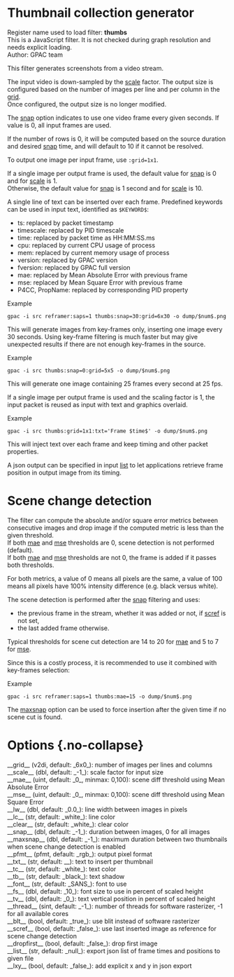 <!-- automatically generated - do not edit, patch gpac/applications/gpac/gpac.c -->

# Thumbnail collection generator  
  
Register name used to load filter: __thumbs__  
This is a JavaScript filter. It is not checked during graph resolution and needs explicit loading.  
Author: GPAC team  
  
This filter generates screenshots from a video stream.  
  
The input video is down-sampled by the [scale](#scale) factor. The output size is configured based on the number of images per line and per column in the [grid](#grid).   
Once configured, the output size is no longer modified.  
  
The [snap](#snap) option indicates to use one video frame every given seconds. If value is 0, all input frames are used.  
  
If the number of rows is 0, it will be computed based on the source duration and desired [snap](#snap) time, and will default to 10 if it cannot be resolved.  
  
To output one image per input frame, use `:grid=1x1`.  
  
If a single image per output frame is used, the default value for [snap](#snap) is 0 and for [scale](#scale) is 1.  
Otherwise, the default value for [snap](#snap) is 1 second and for [scale](#scale) is 10.  
  
A single line of text can be inserted over each frame. Predefined keywords can be used in input text, identified as `$KEYWORD$`:  

- ts: replaced by packet timestamp  
- timescale: replaced by PID timescale  
- time: replaced by packet time as HH:MM:SS.ms  
- cpu: replaced by current CPU usage of process  
- mem: replaced by current memory usage of process  
- version: replaced by GPAC version  
- fversion: replaced by GPAC full version  
- mae: replaced by Mean Absolute Error with previous frame  
- mse: replaced by Mean Square Error with previous frame  
- P4CC, PropName: replaced by corresponding PID property  

  
Example
```
gpac -i src reframer:saps=1 thumbs:snap=30:grid=6x30 -o dump/$num$.png
```
  
This will generate images from key-frames only, inserting one image every 30 seconds. Using key-frame filtering is much faster but may give unexpected results if there are not enough key-frames in the source.  
  
Example
```
gpac -i src thumbs:snap=0:grid=5x5 -o dump/$num$.png
```
  
This will generate one image containing 25 frames every second at 25 fps.  
  
If a single image per output frame is used and the scaling factor is 1, the input packet is reused as input with text and graphics overlaid.  
  
Example
```
gpac -i src thumbs:grid=1x1:txt='Frame $time$' -o dump/$num$.png
```
  
This will inject text over each frame and keep timing and other packet properties.  
  
A json output can be specified in input [list](#list) to let applications retrieve frame position in output image from its timing.  
  
# Scene change detection  
  
The filter can compute the absolute and/or square error metrics between consecutive images and drop image if the computed metric is less than the given threshold.  
If both [mae](#mae) and [mse](#mse) thresholds are 0, scene detection is not performed (default).  
If both [mae](#mae) and [mse](#mse) thresholds are not 0, the frame is added if it passes both thresholds.  
  
For both metrics, a value of 0 means all pixels are the same, a value of 100 means all pixels have 100% intensity difference (e.g. black versus white).  
  
The scene detection is performed after the [snap](#snap) filtering and uses:  

- the previous frame in the stream, whether it was added or not, if [scref](#scref) is not set,  
- the last added frame otherwise.  

  
Typical thresholds for scene cut detection are 14 to 20 for [mae](#mae) and 5 to 7 for [mse](#mse).  
  
Since this is a costly process, it is recommended to use it combined with key-frames selection:  
  
Example
```
gpac -i src reframer:saps=1 thumbs:mae=15 -o dump/$num$.png
```
  
  
The [maxsnap](#maxsnap) option can be used to force insertion after the given time if no scene cut is found.  
  

# Options  {.no-collapse}  
  
<div markdown class="option">  
<a id="grid" data-level="basic">__grid__</a> (v2di, default: _6x0_): number of images per lines and columns  
</div>  
<div markdown class="option">  
<a id="scale" data-level="basic">__scale__</a> (dbl, default: _-1_): scale factor for input size  
</div>  
<div markdown class="option">  
<a id="mae">__mae__</a> (uint, default: _0_, minmax: 0,100): scene diff threshold using Mean Absolute Error  
</div>  
<div markdown class="option">  
<a id="mse">__mse__</a> (uint, default: _0_, minmax: 0,100): scene diff threshold using Mean Square Error  
</div>  
<div markdown class="option">  
<a id="lw">__lw__</a> (dbl, default: _0.0_): line width between images in pixels  
</div>  
<div markdown class="option">  
<a id="lc">__lc__</a> (str, default: _white_): line color  
</div>  
<div markdown class="option">  
<a id="clear">__clear__</a> (str, default: _white_): clear color  
</div>  
<div markdown class="option">  
<a id="snap" data-level="basic">__snap__</a> (dbl, default: _-1_): duration between images, 0 for all images  
</div>  
<div markdown class="option">  
<a id="maxsnap" data-level="basic">__maxsnap__</a> (dbl, default: _-1_): maximum duration between two thumbnails when scene change detection is enabled  
</div>  
<div markdown class="option">  
<a id="pfmt">__pfmt__</a> (pfmt, default: _rgb_): output pixel format  
</div>  
<div markdown class="option">  
<a id="txt">__txt__</a> (str, default: __): text to insert per thumbnail  
</div>  
<div markdown class="option">  
<a id="tc">__tc__</a> (str, default: _white_): text color  
</div>  
<div markdown class="option">  
<a id="tb">__tb__</a> (str, default: _black_): text shadow  
</div>  
<div markdown class="option">  
<a id="font">__font__</a> (str, default: _SANS_): font to use  
</div>  
<div markdown class="option">  
<a id="fs">__fs__</a> (dbl, default: _10_): font size to use in percent of scaled height  
</div>  
<div markdown class="option">  
<a id="tv">__tv__</a> (dbl, default: _0_): text vertical position in percent of scaled height  
</div>  
<div markdown class="option">  
<a id="thread">__thread__</a> (sint, default: _-1_): number of threads for software rasterizer, -1 for all available cores  
</div>  
<div markdown class="option">  
<a id="blt">__blt__</a> (bool, default: _true_): use blit instead of software rasterizer  
</div>  
<div markdown class="option">  
<a id="scref">__scref__</a> (bool, default: _false_): use last inserted image as reference for scene change detection  
</div>  
<div markdown class="option">  
<a id="dropfirst">__dropfirst__</a> (bool, default: _false_): drop first image  
</div>  
<div markdown class="option">  
<a id="list">__list__</a> (str, default: _null_): export json list of frame times and positions to given file  
</div>  
<div markdown class="option">  
<a id="lxy">__lxy__</a> (bool, default: _false_): add explicit x and y in json export  
</div>  
  
